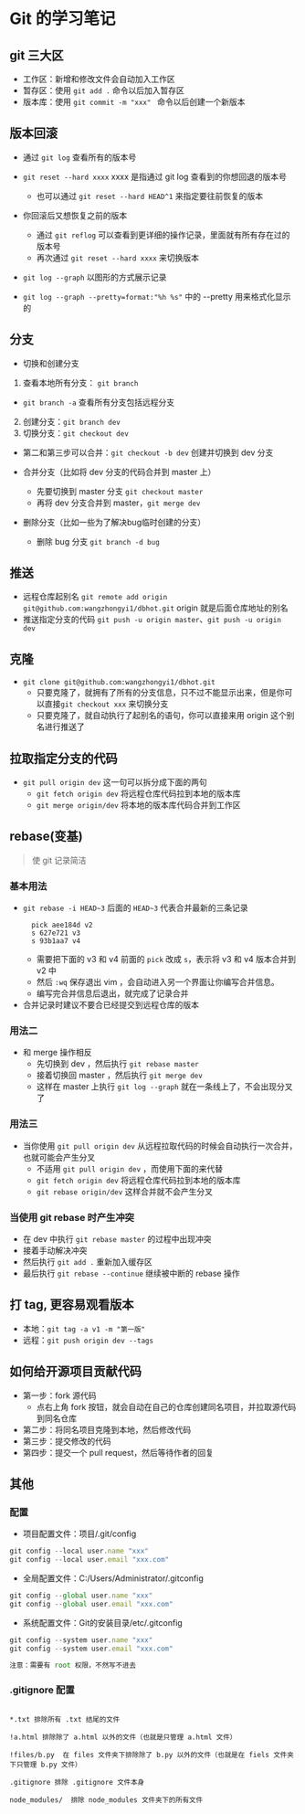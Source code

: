 # Git 的学习笔记

## git 三大区
- 工作区：新增和修改文件会自动加入工作区
- 暂存区：使用 `git add .` 命令以后加入暂存区
- 版本库：使用 `git commit -m "xxx" ` 命令以后创建一个新版本

## 版本回滚
- 通过 `git log` 查看所有的版本号
- `git reset --hard xxxx` xxxx 是指通过 git log 查看到的你想回退的版本号
  + 也可以通过 `git reset --hard HEAD^1` 来指定要往前恢复的版本
  
- 你回滚后又想恢复之前的版本
  + 通过 `git reflog` 可以查看到更详细的操作记录，里面就有所有存在过的版本号
  + 再次通过 `git reset --hard xxxx` 来切换版本
- `git log --graph` 以图形的方式展示记录
- `git log --graph --pretty=format:"%h %s"` 中的 --pretty 用来格式化显示的

## 分支
- 切换和创建分支
1. 查看本地所有分支： `git branch` 
  + `git branch -a` 查看所有分支包括远程分支
2. 创建分支：`git branch dev`
3. 切换分支：`git checkout dev`
  + 第二和第三步可以合并：`git checkout -b dev` 创建并切换到 dev 分支

- 合并分支（比如将 dev 分支的代码合并到 master 上）
  + 先要切换到 master 分支 `git checkout master`
  + 再将 dev 分支合并到 master，`git merge dev`

- 删除分支（比如一些为了解决bug临时创建的分支）
  + 删除 bug 分支 `git branch -d bug`

## 推送
- 远程仓库起别名 `git remote add origin git@github.com:wangzhongyi1/dbhot.git` origin 就是后面仓库地址的别名
- 推送指定分支的代码 `git push -u origin master`、`git push -u origin dev`

## 克隆
- `git clone git@github.com:wangzhongyi1/dbhot.git`
  + 只要克隆了，就拥有了所有的分支信息，只不过不能显示出来，但是你可以直接`git checkout xxx` 来切换分支
  + 只要克隆了，就自动执行了起别名的语句，你可以直接来用 origin 这个别名进行推送了

## 拉取指定分支的代码
- `git pull origin dev` 这一句可以拆分成下面的两句
  + `git fetch origin dev` 将远程仓库代码拉到本地的版本库
  + `git merge origin/dev` 将本地的版本库代码合并到工作区

## rebase(变基)
> 使 git 记录简洁
### 基本用法
- `git rebase -i HEAD~3` 后面的 `HEAD~3` 代表合并最新的三条记录
  ```git
    pick aee184d v2
    s 627e721 v3
    s 93b1aa7 v4
  ```
  + 需要把下面的 v3 和 v4 前面的 `pick` 改成 `s`，表示将 v3 和 v4 版本合并到 v2 中
  + 然后 `:wq` 保存退出 vim ，会自动进入另一个界面让你编写合并信息。
  + 编写完合并信息后退出，就完成了记录合并
- 合并记录时建议不要合已经提交到远程仓库的版本
### 用法二
- 和 merge 操作相反
  + 先切换到 dev ，然后执行 `git rebase master`
  + 接着切换回 master ，然后执行 `git merge dev`
  + 这样在 master 上执行 `git log --graph` 就在一条线上了，不会出现分叉了
### 用法三
- 当你使用 `git pull origin dev` 从远程拉取代码的时候会自动执行一次合并，也就可能会产生分叉
  + 不适用 `git pull origin dev` ，而使用下面的来代替
  + `git fetch origin dev` 将远程仓库代码拉到本地的版本库
  + `git rebase origin/dev` 这样合并就不会产生分叉
### 当使用 git rebase 时产生冲突
- 在 dev 中执行 `git rebase master` 的过程中出现冲突
- 接着手动解决冲突
- 然后执行 `git add .` 重新加入缓存区
- 最后执行 `git rebase --continue` 继续被中断的 rebase 操作

## 打 tag, 更容易观看版本
- 本地：`git tag -a v1 -m "第一版"`
- 远程：`git push origin dev --tags`

## 如何给开源项目贡献代码
- 第一步：fork 源代码
  + 点右上角 fork 按钮，就会自动在自己的仓库创建同名项目，并拉取源代码到同名仓库
- 第二步：将同名项目克隆到本地，然后修改代码
- 第三步：提交修改的代码
- 第四步：提交一个 pull request，然后等待作者的回复


## 其他

### 配置
- 项目配置文件：项目/.git/config
```js
git config --local user.name "xxx"
git config --local user.email "xxx.com"
```
- 全局配置文件：C:/Users/Administrator/.gitconfig
```js
git config --global user.name "xxx"
git config --global user.email "xxx.com"
```
- 系统配置文件：Git的安装目录/etc/.gitconfig
```js
git config --system user.name "xxx"
git config --system user.email "xxx.com"

注意：需要有 root 权限，不然写不进去
```

### .gitignore 配置
```git

*.txt 排除所有 .txt 结尾的文件

!a.html 排除除了 a.html 以外的文件（也就是只管理 a.html 文件）

!files/b.py  在 files 文件夹下排除除了 b.py 以外的文件（也就是在 fiels 文件夹下只管理 b.py 文件）

.gitignore 排除 .gitignore 文件本身

node_modules/  排除 node_modules 文件夹下的所有文件


```


